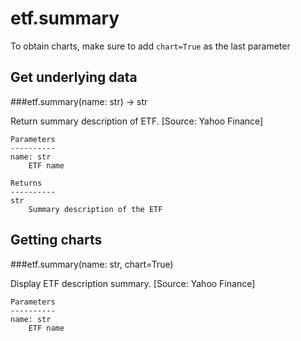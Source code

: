 # etf.summary

To obtain charts, make sure to add `chart=True` as the last parameter

## Get underlying data 
###etf.summary(name: str) -> str

Return summary description of ETF. [Source: Yahoo Finance]

    Parameters
    ----------
    name: str
        ETF name

    Returns
    ----------
    str
        Summary description of the ETF

## Getting charts 
###etf.summary(name: str, chart=True)

Display ETF description summary. [Source: Yahoo Finance]

    Parameters
    ----------
    name: str
        ETF name
